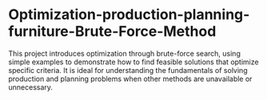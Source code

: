 # Optimization-production-planning-furniture-Brute-Force-Method
This project introduces optimization through brute-force search, using simple examples to demonstrate how to find feasible solutions that optimize specific criteria. It is ideal for understanding the fundamentals of solving production and planning problems when other methods are unavailable or unnecessary.
